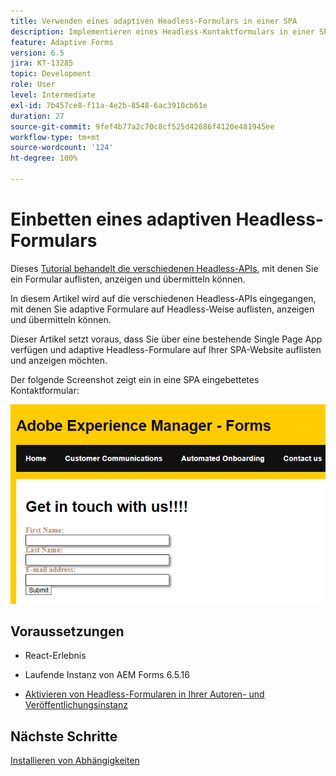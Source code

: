 ```yaml
---
title: Verwenden eines adaptiven Headless-Formulars in einer SPA
description: Implementieren eines Headless-Kontaktformulars in einer SPA
feature: Adaptive Forms
version: 6.5
jira: KT-13285
topic: Development
role: User
level: Intermediate
exl-id: 7b457ce8-f11a-4e2b-8548-6ac3910cb61e
duration: 27
source-git-commit: 9fef4b77a2c70c8cf525d42686f4120e481945ee
workflow-type: tm+mt
source-wordcount: '124'
ht-degree: 100%

---
```


# Einbetten eines adaptiven Headless-Formulars 

Dieses [Tutorial behandelt die verschiedenen Headless-APIs](https://opensource.adobe.com/aem-forms-af-runtime/api/#section/Introduction), mit denen Sie ein Formular auflisten, anzeigen und übermitteln können.

In diesem Artikel wird auf die verschiedenen Headless-APIs eingegangen, mit denen Sie adaptive Formulare auf Headless-Weise auflisten, anzeigen und übermitteln können.

Dieser Artikel setzt voraus, dass Sie über eine bestehende Single Page App verfügen und adaptive Headless-Formulare auf Ihrer SPA-Website auflisten und anzeigen möchten.

Der folgende Screenshot zeigt ein in eine SPA eingebettetes Kontaktformular:

![Kontaktformular](./assets/contact-us-form.png)

## Voraussetzungen

* React-Erlebnis

* Laufende Instanz von AEM Forms 6.5.16

* [Aktivieren von Headless-Formularen in Ihrer Autoren- und Veröffentlichungsinstanz](https://experienceleague.adobe.com/docs/experience-manager-headless-adaptive-forms/using/quick-setup/enable-headless-adaptive-forms-and-core-components.html?lang=de)

## Nächste Schritte

[Installieren von Abhängigkeiten](./install-af-react-libraries.md)
